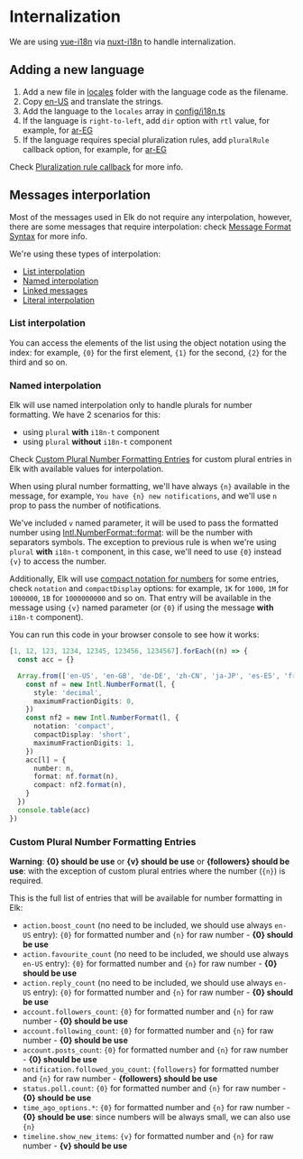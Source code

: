 # Internalization

We are using [vue-i18n](https://vue-i18n.intlify.dev/) via [nuxt-i18n](https://i18n.nuxtjs.org/) to handle internalization.

## Adding a new language

1. Add a new file in [locales](../locales) folder with the language code as the filename.
2. Copy [en-US](../locales/en-US.json) and translate the strings.
3. Add the language to the `locales` array in [config/i18n.ts](../config/i18n.ts#L13)
4. If the language is `right-to-left`, add `dir` option with `rtl` value, for example, for [ar-EG](../config/i18n.ts#L63)
5. If the language requires special pluralization rules, add `pluralRule` callback option, for example, for [ar-EG](../config/i18n.ts#L64)

Check [Pluralization rule callback](https://vue-i18n.intlify.dev/guide/essentials/pluralization.html#custom-pluralization) for more info.

## Messages interporlation

Most of the messages used in Elk do not require any interpolation, however, there are some messages that require interpolation: check [Message Format Syntax](https://vue-i18n.intlify.dev/guide/essentials/syntax.html) for more info.

We're using these types of interpolation:
- [List interpolation](https://vue-i18n.intlify.dev/guide/essentials/syntax.html#list-interpolation)
- [Named interpolation](https://vue-i18n.intlify.dev/guide/essentials/syntax.html#interpolations)
- [Linked messages](https://vue-i18n.intlify.dev/guide/essentials/syntax.html#linked-messages)
- [Literal interpolation](https://vue-i18n.intlify.dev/guide/essentials/syntax.html#literal-interpolation)

### List interpolation

You can access the elements of the list using the object notation using the index: for example, `{0}` for the first element, `{1}` for the second, `{2}` for the third and so on.

### Named interpolation

Elk will use named interpolation only to handle plurals for number formatting. We have 2 scenarios for this:
- using `plural` **with** `i18n-t` component
- using `plural` **without** `i18n-t` component

Check [Custom Plural Number Formatting Entries](#custom-plural-number-formatting-entries) for custom plural entries in Elk with available values for interpolation.

When using plural number formatting, we'll have always `{n}` available in the message, for example, `You have {n} new notifications`, and we'll use `n` prop to pass the number of notifications.

We've included `v` named parameter, it will be used to pass the formatted number using [Intl.NumberFormat::format](https://developer.mozilla.org/en-US/docs/Web/JavaScript/Reference/Global_Objects/Intl/NumberFormat/format): will be the number with separators symbols. The exception to previous rule is when we're using `plural` **with** `i18n-t` component, in this case, we'll need to use `{0}` instead `{v}` to access the number.

Additionally, Elk will use [compact notation for numbers](https://developer.mozilla.org/en-US/docs/Web/JavaScript/Reference/Global_Objects/Intl/NumberFormat/NumberFormat#parameters) for some entries, check `notation` and `compactDisplay` options: for example, `1K` for `1000`, `1M` for `1000000`, `1B` for `1000000000` and so on. That entry will be available in the message using `{v}` named parameter (or `{0}` if using the message **with** `i18n-t` component).

You can run this code in your browser console to see how it works:
```ts
[1, 12, 123, 1234, 12345, 123456, 1234567].forEach((n) => {
  const acc = {}

  Array.from(['en-US', 'en-GB', 'de-DE', 'zh-CN', 'ja-JP', 'es-ES', 'fr-FR', 'cs-CZ', 'ar-EG']).forEach((l) => {
    const nf = new Intl.NumberFormat(l, {
      style: 'decimal',
      maximumFractionDigits: 0,
    })
    const nf2 = new Intl.NumberFormat(l, {
      notation: 'compact',
      compactDisplay: 'short',
      maximumFractionDigits: 1,
    })
    acc[l] = {
      number: n,
      format: nf.format(n),
      compact: nf2.format(n),
    }
  })
  console.table(acc)
})
```

### Custom Plural Number Formatting Entries

**Warning**:
**{0} should be use** or **{v} should be use** or **{followers} should be use**: with the exception of custom plural entries where the number (`{n}`) is required.

This is the full list of entries that will be available for number formatting in Elk:
- `action.boost_count` (no need to be included, we should use always `en-US` entry): `{0}` for formatted number and `{n}` for raw number - **{0} should be use**
- `action.favourite_count` (no need to be included, we should use always `en-US` entry): `{0}` for formatted number and `{n}` for raw number - **{0} should be use**
- `action.reply_count` (no need to be included, we should use always `en-US` entry): `{0}` for formatted number and `{n}` for raw number - **{0} should be use**
- `account.followers_count`: `{0}` for formatted number and `{n}` for raw number - **{0} should be use**
- `account.following_count`: `{0}` for formatted number and `{n}` for raw number - **{0} should be use**
- `account.posts_count`: `{0}` for formatted number and `{n}` for raw number - **{0} should be use**
- `notification.followed_you_count`: `{followers}` for formatted number and `{n}` for raw number - **{followers} should be use**
- `status.poll.count`: `{0}` for formatted number and `{n}` for raw number - **{0} should be use**
- `time_ago_options.*`: `{0}` for formatted number and `{n}` for raw number - **{0} should be use**: since numbers will be always small, we can also use `{n}`
- `timeline.show_new_items`: `{v}` for formatted number and `{n}` for raw number - **{v} should be use**
